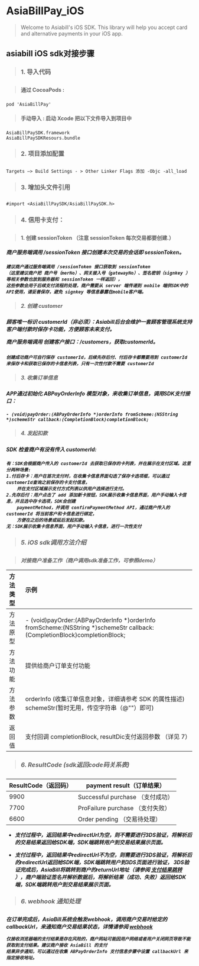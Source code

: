 **<h1>AsiaBillPay_iOS</h1>**

> Welcome to Asiabill's iOS SDK. This library will help you accept card and alternative payments in your iOS app.

**<h2>asiabill iOS sdk对接步骤</h2>**

> **<h3>1. 导入代码 <h3>**
	
> **<h4>通过 CocoaPods : <h3>**
	
	pod 'AsiaBillPay'
	
> **<h4>手动导入 : 启动 Xcode 把以下文件导入到项目中<h3>**
	
	AsiaBillPaySDK.framework
	AsiaBillPaySDKResours.bundle
	
> **<h3>2. 项目添加配置 <h3>**

	Targets –> Build Settings - > Other Linker Flags 添加 -Objc -all_load

> **<h3>3. 增加头文件引用 <h3>** 

	#import <AsiaBillPaySDK/AsiaBillPaySDK.h>
	
> **<h3>4. 信用卡支付：<h3>**
	
> **<h4>1. 创建 sessionToken （注意 sessionToken 每次交易都要创建.）<h4>**

**<h5>商户服务端调用 /sessionToken 接口创建本次交易的会话即 sessionToken。<h5>**
	
	建议商户通过服务端调用 /sessionToken 接口获取到 sessionToken
	（这里建议商户把 商户号（merNo）、网关接入号（gatewayNo）、签名密钥（signkey ）等相关参数也放到服务器和 sessionToken 一样返回），
	这些参数会用于后续支付流程的处理，商户需要从 server 端传递到 mobile 端供SDK中的API使用，请妥善保存，避免 signkey 等信息暴露在mobile客户端。

> **<h4>2. 创建 customer <h4>**

<h5>顾客唯一标识 customerId（非必须）：Asiabill后台会维护一套顾客管理系统支持客户端付款时保存卡功能，方便顾客未来支付。

商户服务端调用 创建客户接口：/customers，获取customerId。<h5>
	
	创建成功商户可自行保存 customerId，后续先存后付、付后存卡都需要用到 customerId 来保存卡和获取已保存的卡信息列表，只有一次性付款不需要 customerId 

> **<h4>3. 收集订单信息 <h4>**
	
**<h5>APP通过初始化 ABPayOrderInfo 模型对象，来收集订单信息，调用SDK支付接口：<h5>**
	
	- (void)payOrder:(ABPayOrderInfo *)orderInfo fromScheme:(NSString *)schemeStr callback:(CompletionBlock)completionBlock;

> **<h4>4. 发起扣款 <h4>**

**<h5>SDK 检查商户有没有传入 customerId:<h5>**
	
	有：SDK会根据商户传入的 customerId 去获取已保存的卡列表，并在展示在支付区域。这里分两种场景:
	1.付后存卡：用户在首次支付时，在收集卡信息界面勾选了保存卡选项框，可以通过customerId查询之前保存的卡支付信息，
		并在支付区域展示支付方式列表以供用户选择进行支付。
	2.先存后付：用户点击了 add 添加新卡按钮，SDK展示收集卡信息界面，用户手动输入卡信息，并且选中存卡选项，SDK会创建
		paymentMethod，并调用 confirmPaymentMethod API，通过商户传入的 customerId 将当前客户和卡信息进行绑定，
		方便在之后的场景或延后发起扣款。
	无：SDK展示收集卡信息界面，用户手动输入卡信息，进行一次性支付

> **<h3>5. iOS sdk调用方法介绍<h3>**

> 对接商户准备工作（商户调用sdk准备工作，可参照demo）
	
| 方法类型 | 示例| 
| :------ | :------ |
| 方法原型	       |    - (void)payOrder:(ABPayOrderInfo *)orderInfo fromScheme:(NSString *)schemeStr callback:(CompletionBlock)completionBlock;   |
| 方法功能	       |        提供给商户订单支付功能                                   |
| 方法参数	       |        orderInfo (收集订单信息对象，详细请参考 SDK 的属性描述) schemeStr(暂时无用，传空字符串（@""）即可)  |
| 返回值	          |        支付回调 completionBlock, resultDic支付返回参数 （详见 7）     |
	

 > **<h3>6. ResultCode (sdk返回code码关系表) <h3>**
  
| ResultCode（返回码） | payment result（订单结果） | 
| ------ | ------ |
| 9900            |    Successful purchase  （支付成功）        |
| 7700            |    ProFailure purchase  （支付失败）        |
| 6600            |    Order pending        （交易待处理）      |

- 支付过程中，返回结果中redirectUrl为空，则不需要进行3DS验证，将解析后的交易结果返回给SDK端，SDK端跳转用户到交易结果展示页面。

- 支付过程中，返回结果中redirectUrl不为空，则需要进行3DS验证，将解析后的redirectUrl返回给SDK端，SDK端跳转用户到3DS页面进行验证，
3DS验证完成后，AsiaBill将跳转到商户的returnUrl地址（请参阅 <a href="https://asiabill.gitbook.io/api-explorer/webhook/zhi-fu-jie-guo-tiao-zhuan" target="_blank">支付结果跳转</a> ），商户端验证签名并解析数据后，将解析结果（成功、失败）返回给SDK端，SDK端跳转用户到交易结果展示页面。

> **<h3>6. webhook 通知处理<h3>**

在订单完成后，AsiaBill系统会触发webhook，调用商户交易时给定的callbackUrl，来通知商户交易结果状态，详情请参阅  <a href="https://asiabill.gitbook.io/api-explorer/webhook/gai-shu" target="_blank">webhook</a> 

```
仅接收浏览器端的支付结果是存在风险的，商户网站可能因用户网络或者用户关闭网页导致不能获取到支付结果。建议商户接收 AsiaBill 的支付
结果异步通知，可以通过在收集 ABPayOrderInfo 支付信息步骤中设置 callbackUrl 来指定接收地址。
```
